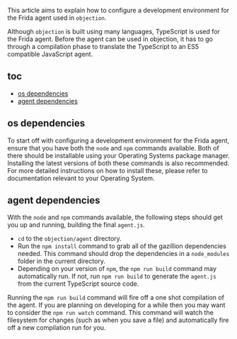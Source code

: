 This article aims to explain how to configure a development environment for the Frida agent used in `objection`.

Although `objection` is built using many languages, TypeScript is used for the Frida agent. Before the agent can be used in objection, it has to go through a compilation phase to translate the TypeScript to an ES5 compatible JavaScript agent.

## toc

* [os dependencies](#os-dependencies)
* [agent dependencies](#agent-dependencies)

## os dependencies
To start off with configuring a development environment for the Frida agent, ensure that you have both the `node` and `npm` commands available. Both of there should be installable using your Operating Systems package manager. Installing the latest versions of both these commands is also recommended. For more detailed instructions on how to install these, please refer to documentation relevant to your Operating System.

## agent dependencies
With the `node` and `npm` commands available, the following steps should get you up and running, building the final `agent.js`.

- `cd` to the `objection/agent` directory.
- Run the `npm install` command to grab all of the gazillion dependencies needed. This command should drop the dependencies in a `node_modules` folder in the current directory.
- Depending on your version of `npm`, the `npm run build` command may automatically run. If not, run `npm run build` to generate the `agent.js` from the current TypeScript source code.

Running the `npm run build` command will fire off a one shot compilation of the agent. If you are planning on developing for a while then you may want to consider the `npm run watch` command. This command will watch the filesystem for changes (such as when you save a file) and automatically fire off a new compilation run for you.
